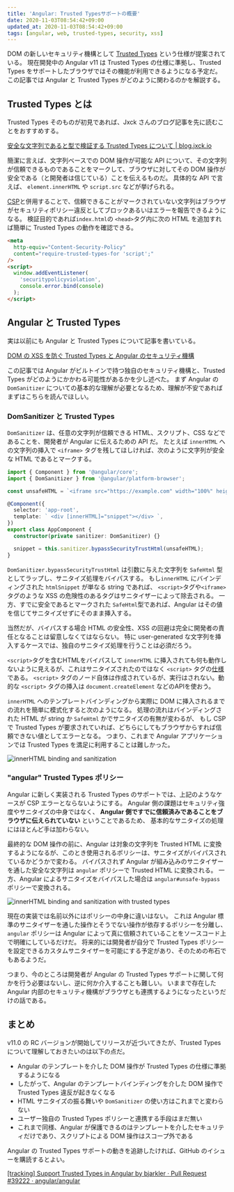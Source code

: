 ```yaml
---
title: 'Angular: Trusted Typesサポートの概要'
date: 2020-11-03T08:54:42+09:00
updated_at: 2020-11-03T08:54:42+09:00
tags: [angular, web, trusted-types, security, xss]
---
```


DOM の新しいセキュリティ機構として [Trusted Types][] という仕様が提案されている。
現在開発中の Angular v11 は Trusted Types の仕様に準拠し、Trusted Types をサポートしたブラウザではその機能が利用できるようになる予定だ。
この記事では Angular と Trusted Types がどのように関わるのかを解説する。

## Trusted Types とは

Trusted Types そのものが初見であれば、Jxck さんのブログ記事を先に読むことをおすすめする。

[安全な文字列であると型で検証する Trusted Types について \| blog\.jxck\.io](https://blog.jxck.io/entries/2019-01-27/trusted-types.html)

簡潔に言えば、文字列ベースでの DOM 操作が可能な API について、その文字列が信頼できるものであることをマークして、ブラウザに対してその DOM 操作が安全である（と開発者は信じている）ことを伝えるものだ。
具体的な API で言えば、 `element.innerHTML` や `script.src` などが挙げられる。

[CSP][]と併用することで、信頼できることがマークされていない文字列はブラウザがセキュリティポリシー違反としてブロックあるいはエラーを報告できるようになる。
検証目的であれば`index.html`の `<head>`タグ内に次の HTML を追加すれば簡単に Trusted Types の動作を確認できる。

```html
<meta
  http-equiv="Content-Security-Policy"
  content="require-trusted-types-for 'script';"
/>
<script>
  window.addEventListener(
    'securitypolicyviolation',
    console.error.bind(console)
  );
</script>
```

## Angular と Trusted Types

実は以前にも Angular と Trusted Types について記事を書いている。

[DOM の XSS を防ぐ Trusted Types と Angular のセキュリティ機構](/2019/05/trusted-types-and-angular-security/)

この記事では Angular がビルトインで持つ独自のセキュリティ機構と、Trusted Types がどのようにかかわる可能性があるかを少し述べた。
まず Angular の `DomSanitizer` についての基本的な理解が必要となるため、理解が不安であればまずはこちらを読んでほしい。

### DomSanitizer と Trusted Types

`DomSanitizer` は、任意の文字列が信頼できる HTML、スクリプト、CSS などであることを、開発者が Angular に伝えるための API だ。
たとえば `innerHTML` への文字列の挿入で `<iframe>` タグを残してほしければ、次のように文字列が安全な HTML であるとマークする。

```ts
import { Component } from '@angular/core';
import { DomSanitizer } from '@angular/platform-browser';

const unsafeHTML = `<iframe src="https://example.com" width="100%" height="500"></iframe>`;

@Component({
  selector: 'app-root',
  template: ` <div [innerHTML]="snippet"></div> `,
})
export class AppComponent {
  constructor(private sanitizer: DomSanitizer) {}

  snippet = this.sanitizer.bypassSecurityTrustHtml(unsafeHTML);
}
```

`DomSanitizer.bypassSecurityTrustHtml` は引数に与えた文字列を `SafeHtml` 型としてラップし、サニタイズ処理をバイパスする。
もし`innerHTML` にバインディングされた `htmlSnippet` が単なる string であれば、
`<script>`タグや`<iframe>`タグのような XSS の危険性のあるタグはサニタイザーによって除去される。
一方、すでに安全であるとマークされた `SafeHtml`型であれば、Angular はその値を信じてサニタイズせずにそのまま挿入する。

当然だが、バイパスする場合 HTML の安全性、XSS の回避は完全に開発者の責任となることは留意しなくてはならない。
特に user-generated な文字列を挿入するケースでは、独自のサニタイズ処理を行うことは必須だろう。

<div class="flash">
  
`<script>`タグを含むHTMLをバイパスして `innerHTML` に挿入されても何も動作しないように見えるが、これはサニタイズされたのではなく `<script>` タグの[仕様](https://www.w3.org/TR/2014/REC-html5-20141028/scripting-1.html#the-script-element)である。
`<script>` タグのノード自体は作成されているが、実行はされない。動的な `<script>` タグの挿入は `document.createElement` などのAPIを使おう。

</div>

`innerHTML` へのテンプレートバインディングから実際に DOM に挿入されるまでの流れを簡単に模式化すると次のようになる。
処理の流れはバインディングされた HTML が string か `SafeHtml` かでサニタイズの有無が変わるが、
もし CSP で Trusted Types が要求されていれば、どちらにしてもブラウザからすれば信頼できない値としてエラーとなる。
つまり、これまで Angular アプリケーションでは Trusted Types を満足に利用することは難しかった。

![innerHTML binding and sanitization](/img/angular-trusted-types/2020-11-03T11-26-13.png)

### "angular" Trusted Types ポリシー

Angular に新しく実装される Trusted Types のサポートでは、上記のようなケースが CSP エラーとならないようにする。
Angular 側の課題はセキュリティ強度やサニタイズの中身ではなく、 **Angular 側ですでに信頼済みであることをブラウザに伝えられていない** ということであるため、
基本的なサニタイズの処理にはほとんど手は加わらない。

最終的な DOM 操作の前に、Angular は対象の文字列を Trusted HTML に変換するようになるが、このとき使用されるポリシーは、サニタイズがバイパスされているかどうかで変わる。
バイパスされず Angular が組み込みのサニタイザーを通した安全な文字列は `angular` ポリシーで Trusted HTML に変換される。
一方、Angular によるサニタイズをバイパスした場合は `angular#unsafe-bypass` ポリシーで変換される。

![innerHTML binding and sanitization with trusted types](/img/angular-trusted-types/2020-11-03T11-43-43.png)

現在の実装では名前以外にはポリシーの中身に違いはない。
これは Angular 標準のサニタイザーを通した操作とそうでない操作が依存するポリシーを分離し、`angular` ポリシーは Angular によって真に信頼されていることをソースコード上で明確にしているだけだ。
将来的には開発者が自分で Trusted Types ポリシーを設定できるカスタムサニタイザーを可能にする予定があり、そのための布石でもあるようだ。

つまり、今のところは開発者が Angular の Trusted Types サポートに関して何かを行う必要はないし、逆に何か介入することも難しい。
いままで存在した Angular 内部のセキュリティ機構がブラウザとも連携するようになったというだけの話である。

## まとめ

v11.0 の RC バージョンが開始してリリースが近づいてきたが、Trusted Types について理解しておきたいのは以下の点だ。

- Angular のテンプレートを介した DOM 操作が Trusted Types の仕様に準拠するようになる
- したがって、Angular のテンプレートバインディングを介した DOM 操作で Trusted Types 違反が起きなくなる
- HTML サニタイズの振る舞いや `DomSanitizer` の使い方はこれまでと変わらない
- ユーザー独自の Trusted Types ポリシーと連携する手段はまだ無い
- これまで同様、Angular が保護できるのはテンプレートを介したセキュリティだけであり、スクリプトによる DOM 操作はスコープ外である

Angular の Trusted Types サポートの動きを追跡したければ、GitHub のイシューを購読するとよい。

[\[tracking\] Support Trusted Types in Angular by bjarkler · Pull Request \#39222 · angular/angular](https://github.com/angular/angular/pull/39222)

[trusted types]: https://web.dev/trusted-types
[csp]: https://developer.mozilla.org/ja/docs/Web/HTTP/CSP
